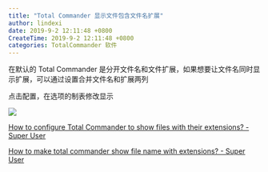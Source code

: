 ```yaml
---
title: "Total Commander 显示文件包含文件名扩展"
author: lindexi
date: 2019-9-2 12:11:48 +0800
CreateTime: 2019-9-2 12:11:48 +0800
categories: TotalCommander 软件
---
```


在默认的 Total Commander 是分开文件名和文件扩展，如果想要让文件名同时显示扩展，可以通过设置合并文件名和扩展两列

<!--more-->




<!-- 标签：TotalCommander，软件 -->

点击配置，在选项的制表修改显示

<!-- ![](image/Total Commander 显示文件包含文件名扩展/Total Commander 显示文件包含文件名扩展0.png) -->

![](http://image.acmx.xyz/lindexi%2F2019419102222951)

[How to configure Total Commander to show files with their extensions? - Super User](https://superuser.com/a/238121/769791 )

[How to make total commander show file name with extensions? - Super User](https://superuser.com/a/329293/769791 )





